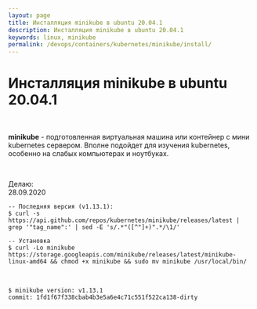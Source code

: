 ```yaml
---
layout: page
title: Инсталляция minikube в ubuntu 20.04.1
description: Инсталляция minikube в ubuntu 20.04.1
keywords: linux, minikube
permalink: /devops/containers/kubernetes/minikube/install/
---
```


# Инсталляция minikube в ubuntu 20.04.1

<br/>

**minikube** - подготовленная виртуальная машина или контейнер с мини kubernetes сервером.
Вполне подойдет для изучения kubernetes, особенно на слабых компьютерах и ноутбуках.

<br/>

Делаю:  
28.09.2020

```shell
-- Последняя версия (v1.13.1):
$ curl -s https://api.github.com/repos/kubernetes/minikube/releases/latest | grep '"tag_name":' | sed -E 's/.*"([^"]+)".*/\1/'

-- Установка
$ curl -Lo minikube https://storage.googleapis.com/minikube/releases/latest/minikube-linux-amd64 && chmod +x minikube && sudo mv minikube /usr/local/bin/

```

<br/>

```
$ minikube version: v1.13.1
commit: 1fd1f67f338cbab4b3e5a6e4c71c551f522ca138-dirty
```
